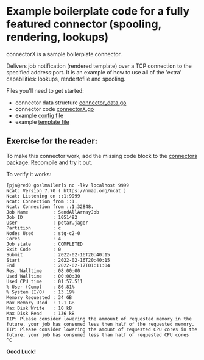 # Example boilerplate code for a fully featured connector (spooling, rendering, lookups)

connectorX is a sample boilerplate connector. 

Delivers job notification (rendered template) over a TCP connection to the specified address:port.
It is an example of how to use all of the 'extra' capabilities: lookups, rendertofile and spooling.

Files you'll need to get started:

* connector data structure [connector_data.go](./connector_data.go)
* connector code [connectorX.go](./connectorX.go)
* example [config file](./goslmailer.conf)
* example [template file](./conX.tmpl)

## Exercise for the reader:

To make this connector work, add the missing code block to the [connectors package](../../internal/connectors/connectors.go).
Recompile and try it out.

To verify it works:

```
[pja@red0 goslmailer]$ nc -lkv localhost 9999                                                                                                                                                                     
Ncat: Version 7.70 ( https://nmap.org/ncat )
Ncat: Listening on ::1:9999
Ncat: Connection from ::1.
Ncat: Connection from ::1:32848.
Job Name         : SendAllArrayJob
Job ID           : 1051492
User             : petar.jager
Partition        : c
Nodes Used       : stg-c2-0
Cores            : 4
Job state        : COMPLETED
Exit Code        : 0
Submit           : 2022-02-16T20:40:15
Start            : 2022-02-16T20:40:15
End              : 2022-02-17T01:11:04
Res. Walltime    : 08:00:00
Used Walltime    : 00:00:30
Used CPU time    : 01:57.511
% User (Comp)    : 86.81%
% System (I/O)   : 13.19%
Memory Requested : 34 GB
Max Memory Used  : 1.1 GB
Max Disk Write   : 10 kB
Max Disk Read    : 136 kB
TIP: Please consider lowering the ammount of requested memory in the future, your job has consumed less then half of the requested memory.                                                                        
TIP: Please consider lowering the amount of requested CPU cores in the future, your job has consumed less than half of requested CPU cores                                                                        
^C
```

**Good Luck!**